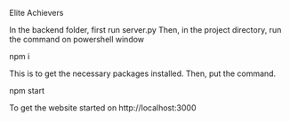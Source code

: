 Elite Achievers

In the backend folder, first run server.py
Then, in the project directory, run the command on powershell window

npm i

This is to get the necessary packages installed. Then, put the command.

npm start

To get the website started on http://localhost:3000
